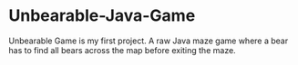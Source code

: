 # Unbearable-Java-Game
Unbearable Game is my first project. A raw Java maze game where a bear has to find all bears across the map before exiting the maze. 
